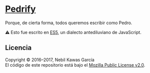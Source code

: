 
# [Pedrify](https://nebil.github.io/pedrify)

Porque, de cierta forma, todos queremos escribir como Pedro.

:warning: Esto fue escrito en [ES5](https://es5.github.io/),
un dialecto antediluviano de JavaScript.

## Licencia

Copyright © 2016–2017, Nebil Kawas García  
El código de este repositorio está bajo el [Mozilla Public License v2.0](
https://www.mozilla.org/MPL/2.0/).
